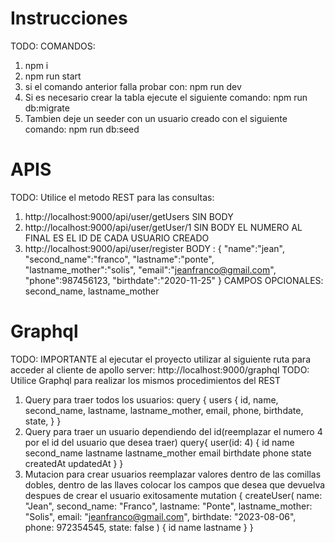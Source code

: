 # Instrucciones
TODO: COMANDOS:

1. npm i
2. npm run start
3. si el comando anterior falla probar con: npm run dev
4. Si es necesario crear la tabla ejecute el siguiente comando: npm run db:migrate
5. Tambien deje un seeder con un usuario creado con el siguiente comando: npm run db:seed

# APIS
TODO: Utilice el metodo REST para las consultas:
1.	http://localhost:9000/api/user/getUsers
    SIN BODY
2.	http://localhost:9000/api/user/getUser/1
    SIN BODY
    EL NUMERO AL FINAL ES EL ID DE CADA USUARIO CREADO
3.	http://localhost:9000/api/user/register
    BODY :
    {
        "name":"jean",
        "second_name":"franco",
        "lastname":"ponte",
        "lastname_mother":"solis",
        "email":"jeanfranco@gmail.com",
        "phone":987456123,
        "birthdate":"2020-11-25"
    }
    CAMPOS OPCIONALES: second_name, lastname_mother

# Graphql
TODO: IMPORTANTE al ejecutar el proyecto utilizar al siguiente ruta para acceder al cliente de apollo server: http://localhost:9000/graphql
TODO: Utilice Graphql para realizar los mismos procedimientos del REST
1. Query para traer todos los usuarios:
    query  {
        users {
            id,
            name,
            second_name,
            lastname,
            lastname_mother,
            email,
            phone,
            birthdate,
            state,
        }
    }
2. Query para traer un usuario dependiendo del id(reemplazar el numero 4 por el id del usuario que desea traer)
    query{
        user(id: 4) {
            id
            name
            second_name
            lastname
            lastname_mother
            email
            birthdate
            phone
            state
            createdAt
            updatedAt
        }
    }
3. Mutacion para crear usuarios reemplazar valores dentro de las comillas dobles, dentro de las llaves colocar los campos que desea que devuelva despues de crear el usuario exitosamente
    mutation {
        createUser(
            name: "Jean",
            second_name: "Franco",
            lastname: "Ponte",
            lastname_mother: "Solis", 
            email: "jeanfranco@gmail.com", 
            birthdate: "2023-08-06", 
            phone: 972354545, 
            state: false
            ) {
            id
            name
            lastname
        }
    }